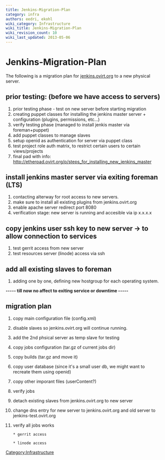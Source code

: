 ```yaml
---
title: Jenkins-Migration-Plan
category: infra
authors: eedri, ekohl
wiki_category: Infrastructure
wiki_title: Jenkins-Migration-Plan
wiki_revision_count: 10
wiki_last_updated: 2013-05-06
---
```


# Jenkins-Migration-Plan

The following is a migration plan for [jenkins.ovirt.org](jenkins.ovirt.org) to a new physical server.

## prior testing: (before we have access to servers)

1.  prior testing phase - test on new server before starting migration
2.  creating puppet classes for installing the jenkins master server + configuration (plugins, permissions, etc...)
3.  verify testing phase (managed to install jenkis master via foreman+puppet)
4.  add puppet classes to manage slaves
5.  setup openid as authentication for server via puppet class
6.  test project role auth matrix, to restrict certain users to certain views/projects
7.  final pad with info: <http://etherpad.ovirt.org/p/steps_for_installing_new_jenkins_master>

## install jenkins master server via exiting foreman (LTS)

1.  contacting alterway for root access to new servers.
2.  make sure to install all existing plugins from jenkins.ovirt.org
3.  enable apache server redirect port 8080
4.  verification stage: new server is running and accesible via ip x.x.x.x

## copy jenkins user ssh key to new server -> to allow connection to services

1.  test gerrit access from new server
2.  test resources server (linode) access via ssh

## add all existing slaves to foreman

1.  adding one by one, defining new hostgroup for each operating system.

**----- till now no affect to exiting service or downtime -----**

## migration plan

1.  copy main configuration file (config.xml)
2.  disable slaves so jenkins.ovirt.org will continue running.
3.  add the 2nd phsical server as temp slave for testing
4.  copy jobs configuration (tar.gz of current jobs dir)
5.  copy builds (tar.gz and move it)
6.  copy user database (since it's a small user db, we might want to recreate them using openid)
7.  copy other imporant files (userContent?)
8.  verify jobs
9.  detach existing slaves from jenkins.ovirt.org to new server
10. change dns entry for new server to jenkins.ovirt.org and old server to jenkins-test.ovirt.org
11. verify all jobs works

        * gerrit access

        * linode access

<Category:Infrastructure>
